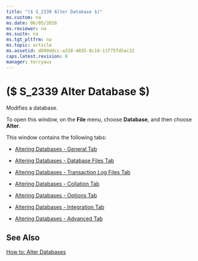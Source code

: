```yaml
---
title: "($ S_2339 Alter Database $)"
ms.custom: na
ms.date: 06/05/2016
ms.reviewer: na
ms.suite: na
ms.tgt_pltfrm: na
ms.topic: article
ms.assetid: d898ddcc-a318-4035-8c10-11f75fd5ac32
caps.latest.revision: 8
manager: terryaus
---
```

# ($ S_2339 Alter Database $)
Modifies a database.  
  
 To open this window, on the **File** menu, choose **Database**, and then choose **Alter**.  
  
 This window contains the following tabs:  
  
-   [Altering Databases \- General Tab](Altering-Databases---General-Tab.md)  
  
-   [Altering Databases \- Database Files Tab](Altering-Databases---Database-Files-Tab.md)  
  
-   [Altering Databases \- Transaction Log Files Tab](Altering-Databases---Transaction-Log-Files-Tab.md)  
  
-   [Altering Databases \- Collation Tab](Altering-Databases---Collation-Tab.md)  
  
-   [Altering Databases \- Options Tab](Altering-Databases---Options-Tab.md)  
  
-   [Altering Databases \- Integration Tab](Altering-Databases---Integration-Tab.md)  
  
-   [Altering Databases \- Advanced Tab](Altering-Databases---Advanced-Tab.md)  
  
## See Also  
 [How to: Alter Databases](../Topic/How%20to:%20Alter%20Databases.md)